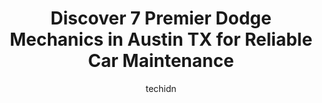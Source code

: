 ---
layout: ampstory
image: https://images.unsplash.com/photo-1580679568899-be51739ba2df?ixlib=rb-4.0.3&ixid=MnwxMjA3fDB8MHxwaG90by1wYWdlfHx8fGVufDB8fHx8&auto=format&fit=crop&w=640&h=853&q=80
author: techidn
featured: false
description: Searching for the finest Dodge Mechanic in Austin TX, USA? Look no further than the 7 best Dodge Mechanic in the area, where youll find a team of highly qualified professionals ready to han
title: Discover 7 Premier Dodge Mechanics in Austin TX for Reliable Car Maintenance
cover:
   title: Discover 7 Premier Dodge Mechanics in Austin TX for Reliable Car Maintenance
   subtitle: Rickpate
   background: https://images.unsplash.com/photo-1580679568899-be51739ba2df?ixlib=rb-4.0.3&ixid=MnwxMjA3fDB8MHxwaG90by1wYWdlfHx8fGVufDB8fHx8&auto=format&fit=crop&w=640&h=853&q=80

pages: 
 - layout: thirds
   top: <h1>#1 Nyle Maxwell CDJR of Austin Service</h1>
   bottom: "<p>Went in to have the recall fixed on curtain airbag on my ram 2500 they had to take off the headliner. Headliner looks like it was never touched and no fringer prints on i</p>"
   background: https://www.knot35.com/toplist/wp-content/uploads/2023/06/best-dodge-mechanic-1-in-austin-tx-1685834620.png
   backgroundblur: true
 - layout: thirds
   top: <h1>#2 Newmans Automotive</h1>
   bottom: "<p>3916 Woodbury Dr, Austin, TX 78704, United States</p>"
   background: https://www.knot35.com/toplist/wp-content/uploads/2023/06/best-dodge-mechanic-2-in-austin-tx-1685834621.jpeg
   cta:
      link: https://www.knot35.com/toplist/discover-7-premier-dodge-mechanics-in-austin-tx-for-reliable-car-maintenance/
      text: Discover 7 Premier Dodge Mechanics in Austin TX for Reliable Car Maintenance
 - layout: thirds
   top: <h1>#3 Leonards Automotive Service Center</h1>
   bottom: "<p>4401 S 1st St, Austin, TX 78745, United States</p>"
   background: https://www.knot35.com/toplist/wp-content/uploads/2023/06/best-dodge-mechanic-3-in-austin-tx-1685834621.jpeg
   cta:
      link: https://www.knot35.com/toplist/discover-7-premier-dodge-mechanics-in-austin-tx-for-reliable-car-maintenance/
      text: Discover 7 Premier Dodge Mechanics in Austin TX for Reliable Car Maintenance
 - layout: thirds
   top: <h1>#4 Auto Tek</h1>
   bottom: "<p>4313 Gillis St, Austin, TX 78745, United States</p>"
   background: https://images.unsplash.com/photo-1609083590460-7b8cc0ca65f8?ixlib=rb-4.0.3&ixid=MnwxMjA3fDB8MHxwaG90by1wYWdlfHx8fGVufDB8fHx8&auto=format&fit=crop&w=640&h=853&q=80
   cta:
      link: https://www.knot35.com/toplist/discover-7-premier-dodge-mechanics-in-austin-tx-for-reliable-car-maintenance/
      text: Discover 7 Premier Dodge Mechanics in Austin TX for Reliable Car Maintenance
 - layout: thirds
   top: <h1>#5 M E Gene Johnson Garage</h1>
   bottom: "<p>4801 Airport Blvd, Austin, TX 78751, United States</p>"
   background: https://images.unsplash.com/photo-1547366785-564103df7e13?ixlib=rb-4.0.3&ixid=MnwxMjA3fDB8MHxwaG90by1wYWdlfHx8fGVufDB8fHx8&auto=format&fit=crop&w=640&h=853&q=80
   cta:
      link: https://www.knot35.com/toplist/discover-7-premier-dodge-mechanics-in-austin-tx-for-reliable-car-maintenance/
      text: Discover 7 Premier Dodge Mechanics in Austin TX for Reliable Car Maintenance
 - layout: thirds
   top: <h1>#6 Swedish Auto Service</h1>
   bottom: "<p>11008 N Lamar Blvd, Austin, TX 78753, United States</p>"
   background: https://images.unsplash.com/photo-1567360425618-1594206637d2?ixlib=rb-4.0.3&ixid=MnwxMjA3fDB8MHxwaG90by1wYWdlfHx8fGVufDB8fHx8&auto=format&fit=crop&w=640&h=853&q=80
   cta:
      link: https://www.knot35.com/toplist/discover-7-premier-dodge-mechanics-in-austin-tx-for-reliable-car-maintenance/
      text: Discover 7 Premier Dodge Mechanics in Austin TX for Reliable Car Maintenance
 - layout: thirds
   top: <h1>#7 German Auto Center</h1>
   bottom: "<p>8215 Research Blvd, Austin, TX 78758, United States</p>"
   background: https://images.unsplash.com/photo-1595364397663-fca4f075d796?ixlib=rb-4.0.3&ixid=MnwxMjA3fDB8MHxwaG90by1wYWdlfHx8fGVufDB8fHx8&auto=format&fit=crop&w=640&h=853&q=80
   cta:
      link: https://www.knot35.com/toplist/discover-7-premier-dodge-mechanics-in-austin-tx-for-reliable-car-maintenance/
      text: Discover 7 Premier Dodge Mechanics in Austin TX for Reliable Car Maintenance
 - layout: thirds
   middle: Continue reading...
   background: https://images.unsplash.com/photo-1541356665065-22676f35dd40?ixlib=rb-4.0.3&ixid=MnwxMjA3fDB8MHxwaG90by1wYWdlfHx8fGVufDB8fHx8&auto=format&fit=crop&w=640&h=853&q=80
   cta:
      link: https://www.knot35.com/toplist/discover-7-premier-dodge-mechanics-in-austin-tx-for-reliable-car-maintenance/
      text: Discover 7 Premier Dodge Mechanics in Austin TX for Reliable Car Maintenance
      
---